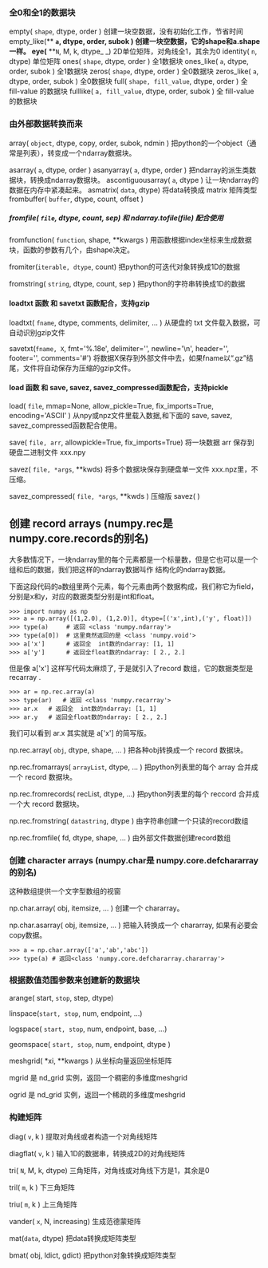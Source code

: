 ### 全0和全1的数据块

empty\( `shape`,      dtype,  order \)           创建一块空数据，没有初始化工作，节省时间
empty\_like\(** **`a`,      dtype, order, subok \)  创建一块空数据，它的shape和a.shape一样。
eye\(** **`N`,     M, k, dtype_ _\) 2D单位矩阵，对角线全1，其余为0
identity\( `n`,    dtype\) 单位矩阵
ones\( `shape`,  dtype, order \)            全1数据块
ones\_like\( `a`,  dtype, order, subok \) 全1数据块
zeros\( `shape`,  dtype, order \) 全0数据块
zeros\_like\( `a`,  dtype, order, subok \) 全0数据块
full\( `shape, fill_value`, dtype, order \) 全 fill-value 的数据块
fulllike\( `a, fill_value`,  dtype, order, subok \) 全 fill-value 的数据块

### 由外部数据转换而来

array\( `object`, dtype, copy, order, subok, ndmin \)  把python的一个object（通常是列表），转变成一个ndarray数据块。

asarray\( `a`,  dtype, order \)
asanyarray\( `a`, dtype, order \) 把ndarray的派生类数据块，转换成ndarray数据块。
ascontiguousarray\( `a`, dtype \) 让一块ndarray的数据在内存中紧凑起来。
asmatrix\( `data`,  dtype\) 将data转换成 matrix 矩阵类型
frombuffer\( `buffer`, dtype, count, offset \)
##### fromfile\( `file`, dtype, count, sep\)  和 ndarray.tofile\(file\) 配合使用

fromfunction\( `function`, shape, \*\*kwargs \) 用函数根据index坐标来生成数据块，函数的参数有几个，由shape决定。

fromiter\(`iterable, dtype`,    count\)   把python的可迭代对象转换成1D的数据

fromstring\( `string`, dtype, count, sep \)   把python的字符串转换成1D的数据

#### loadtxt 函数 和 savetxt 函数配合，支持gzip

loadtxt\( `fname`, dtype, comments,  delimiter, ... \)   从硬盘的 txt 文件载入数据，可自动识别gzip文件

savetxt\(`fname, X`, fmt='%.18e', delimiter='', newline='\n', header='', footer='', comments='\#'\) 将数据X保存到外部文件中去，如果fname以“.gz”结尾，文件将自动保存为压缩的gzip文件。

#### load 函数 和 save, savez, savez\_compressed函数配合，支持pickle

load\( `file`, mmap=None, allow\_pickle=True, fix\_imports=True, encoding='ASCII' \) 从npy或npz文件里载入数据,和下面的 save,  savez,  savez\_compressed函数配合使用。

save\( `file, arr`,   allowpickle=True, fix\_imports=True\) 将一块数据 arr 保存到硬盘二进制文件 xxx.npy

savez\( `file, *args`, \*\*kwds\)  将多个数据块保存到硬盘单一文件 xxx.npz里，不压缩。

savez\_compressed\( `file, *args`, \*\*kwds \)  压缩版 savez\( \)

## 创建 record arrays \(numpy.rec是numpy.core.records的别名\)

大多数情况下，一块ndarray里的每个元素都是一个标量数，但是它也可以是一个组和后的数据，我们把这样的ndarray数据叫作 结构化的ndarray数据。

下面这段代码的a数组里两个元素，每个元素由两个数据构成，我们称它为field，分别是x和y，对应的数据类型分别是int和float。

```
>>> import numpy as np
>>> a = np.array([(1,2.0), (1,2.0)], dtype=[('x',int),('y', float)])
>>> type(a)     # 返回 <class 'numpy.ndarray'>
>>> type(a[0])  # 这里竟然返回的是 <class 'numpy.void'>
>>> a['x']      # 返回全  int数的ndarray: [1, 1]
>>> a['y']      # 返回全float数的ndarray: [ 2., 2.]
```

但是像 a\['x'\] 这样写代码太麻烦了, 于是就引入了record 数组，它的数据类型是 recarray .

```
>>> ar = np.rec.array(a)
>>> type(ar)   # 返回 <class 'numpy.recarray'>
>>> ar.x   # 返回全  int数的ndarray: [1, 1]
>>> ar.y   # 返回全float数的ndarray: [ 2., 2.]
```

我们可以看到 ar.x 其实就是 a\['x'\] 的简写版。

np.rec.array\( `obj`,  dtype, shape, ... \)           把各种obj转换成一个 record 数据块。

np.rec.fromarrays\( `arrayList`,  dtype, ... \) 把python列表里的每个 array 合并成一个 record 数据块。

np.rec.fromrecords\( recList, dtype, ...\)          把python列表里的每个 reccord 合并成一个大 record 数据块。

np.rec.fromstring\( `datastring`,  dtype \)    由字符串创建一个只读的record数组

np.rec.fromfile\( fd, dtype, shape, ... \)            由外部文件数据创建record数组

### 创建 character arrays \(numpy.char是 numpy.core.defchararray的别名\)

这种数组提供一个文字型数组的视窗

np.char.array\( obj, itemsize, ... \)     创建一个 chararray。

np.char.asarray\( obj, itemsize, ... \) 把输入转换成一个 chararray, 如果有必要会copy数据。

```
>>> a = np.char.array(['a','ab','abc'])
>>> type(a) # 返回<class 'numpy.core.defchararray.chararray'>
```

### 根据数值范围参数来创建新的数据块

arange\( start, `stop`, step,  dtype\)

linspace\(`start, stop`,  num,  endpoint, ...\)

logspace\( `start, stop`, num, endpoint, base, ...\)

geomspace\( `start, stop`, num, endpoint, dtype \)

meshgrid\( \*xi, \*\*kwargs \) 从坐标向量返回坐标矩阵

mgrid           是 nd\_grid 实例，返回一个稠密的多维度meshgrid

ogrid            是 nd\_grid 实例，返回一个稀疏的多维度meshgrid

### 构建矩阵

diag\( `v`, k \) 提取对角线或者构造一个对角线矩阵

diagflat\( `v`, k \) 输入1D的数据串，转换成2D的对角线矩阵

tri\( `N`, M, k, dtype\) 三角矩阵，对角线或对角线下方是1，其余是0

tril\( `m`, k \) 下三角矩阵

triu\( `m`, k \) 上三角矩阵

vander\( `x`, N, increasing\) 生成范德蒙矩阵

mat\(`data`, dtype\) 把data转换成矩阵类型

bmat\( obj, ldict, gdict\) 把python对象转换成矩阵类型

